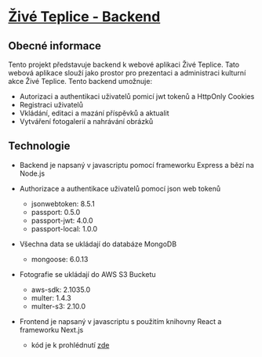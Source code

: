 # [Živé Teplice - Backend](https://zive-teplice-frontend.vercel.app/)

## Obecné informace
Tento projekt představuje backend k webové aplikaci Živé Teplice. Tato webová aplikace slouží jako prostor pro prezentaci a administraci kulturní akce Živé Teplice. Tento backend umožnuje:

  - Autorizaci a authentikaci uživatelů pomicí jwt tokenů a HttpOnly Cookies
  - Registraci uživatelů
  - Vkládání, editaci a mazání příspěvků a aktualit
  - Vytváření fotogalerií a nahrávání obrázků
  
## Technologie
  - Backend je napsaný v javascriptu pomocí frameworku Express a bězí na Node.js
  
  - Authorizace a authentikace uživatelů pomocí json web tokenů  
    - jsonwebtoken: 8.5.1
    - passport: 0.5.0
    - passport-jwt: 4.0.0
    - passport-local: 1.0.0
    
  - Všechna data se ukládají do databáze MongoDB  
    - mongoose: 6.0.13
    
  - Fotografie se ukládají do AWS S3 Bucketu
    - aws-sdk: 2.1035.0
    - multer: 1.4.3
    - multer-s3: 2.10.0
    
  - Frontend je napsaný v javascriptu s použitím knihovny React a frameworku Next.js
    - kód je k prohlédnutí [zde](https://github.com/fialajiri/zive-teplice-frontend)
  
